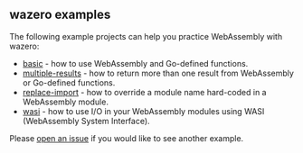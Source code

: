 ## wazero examples

The following example projects can help you practice WebAssembly with wazero:

* [basic](basic) - how to use WebAssembly and Go-defined functions.
* [multiple-results](multiple-results) - how to return more than one result from WebAssembly or Go-defined functions.
* [replace-import](replace-import) - how to override a module name hard-coded in a WebAssembly module.
* [wasi](wasi) - how to use I/O in your WebAssembly modules using WASI (WebAssembly System Interface).

Please [open an issue](https://github.com/tetratelabs/wazero/issues/new) if you would like to see another example.
